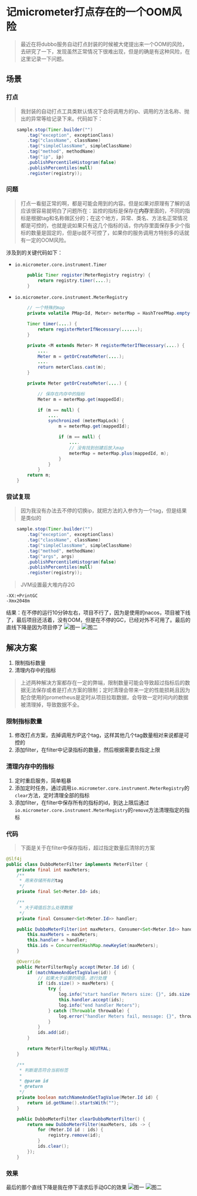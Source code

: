 # 记micrometer打点存在的一个OOM风险
> 最近在将dubbo服务自动打点封装的时候被大佬提出来一个OOM的风险，去研究了一下，发现虽然正常情况下很难出现，但是的确是有这种风险，在这里记录一下问题。

## 场景
### 打点
>我封装的自动打点工具类默认情况下会将调用方的ip、调用的方法名称、抛出的异常等给记录下来。代码如下：
```Java
    sample.stop(Timer.builder("")
        .tag("exception", exceptionClass)
        .tag("className", className)
        .tag("simpleClassName", simpleClassName)
        .tag("method", methodName)
        .tag("ip", ip)
        .publishPercentileHistogram(false)
        .publishPercentiles(null)
        .register(registry));
```

### 问题
> 打点一看挺正常的啊，都是可能会用到的内容。但是如果对原理有了解的话应该很容易就明白了问题所在：监控的指标是保存在**内存**里面的，不同的指标是根据tag和名称做区分的；在这个地方，异常、类名、方法名正常情况都是可控的，也就是说如果只有这几个指标的话，你内存里面保存多少个指标的数量是固定的，但是ip就不可控了，如果你的服务调用方特别多的话就有一定的OOM风险。

涉及到的关键代码如下：

- ``io.micrometer.core.instrument.Timer``
```Java
        public Timer register(MeterRegistry registry) {
            return registry.timer(....);
        }
```
- ``io.micrometer.core.instrument.MeterRegistry``
```Java
        // 一个特殊的map
        private volatile PMap<Id, Meter> meterMap = HashTreePMap.empty();

        Timer timer(....) {
            return registerMeterIfNecessary(......);
        }

        private <M extends Meter> M registerMeterIfNecessary(....) {
            ....
            Meter m = getOrCreateMeter(....);
            ....
            return meterClass.cast(m);
        }

        private Meter getOrCreateMeter(....) {

            // 保存在内存中的指标
            Meter m = meterMap.get(mappedId);

            if (m == null) {
                ....
                synchronized (meterMapLock) {
                    m = meterMap.get(mappedId);

                    if (m == null) {
                        ....
                        // 没有找到创建后放入map
                        meterMap = meterMap.plus(mappedId, m);
                    }
                }
            }
        return m;
    }
```

### 尝试复现
> 因为我没有办法去不停的切换ip，就把方法的入参作为一个tag，但是结果是类似的
```Java
    sample.stop(Timer.builder("")
        .tag("exception", exceptionClass)
        .tag("className", className)
        .tag("simpleClassName", simpleClassName)
        .tag("method", methodName)
        .tag("args", args)
        .publishPercentileHistogram(false)
        .publishPercentiles(null)
        .register(registry));
```
>JVM设置最大堆内存2G
```
-XX:+PrintGC 
-Xmx2048m
```
结果：在不停的运行10分钟左右，项目不行了，因为是使用的nacos，项目被下线了，最后项目还活着，没有OOM，但是在不停的GC，已经对外不可用了。最后的直线下降是因为项目停了
![图一](/images/2022-01-18-3.png)
![图二](/images/2022-01-18-4.png)

## 解决方案
1. 限制指标数量
2. 清理内存中的指标

>上述两种解决方案都存在一定的弊端，限制数量可能会导致超过指标后的数据无法保存或者是打点方案的限制；定时清理会带来一定的性能损耗且因为配合使用的prometheus是定时从项目拉取数据，会导致一定时间内的数据被清理掉，导致数据不全。

### 限制指标数量
1. 修改打点方案，去掉调用方IP这个tag，这样其他几个tag数量相对来说都是可控的
2. 添加filter，在filter中记录指标的数量，然后根据需要去指定上限

### 清理内存中的指标
1. 定时重启服务，简单粗暴
2. 添加定时任务，通过调用``io.micrometer.core.instrument.MeterRegistry``的``clear``方法，定时清理全部的指标
3. 添加filter，在filter中保存所有的指标的id，到达上限后通过``io.micrometer.core.instrument.MeterRegistry``的``remove``方法清理指定的指标

### 代码
>下面是关于在filter中保存指标，超过指定数量后清除的方案

```java
@Slf4j
public class DubboMeterFilter implements MeterFilter {
    private final int maxMeters;
    /**
     * 用来存储所有的tag
     */
    private final Set<Meter.Id> ids;

    /**
     * 大于阈值后怎么处理数据
     */
    private final Consumer<Set<Meter.Id>> handler;

    public DubboMeterFilter(int maxMeters, Consumer<Set<Meter.Id>> handler) {
        this.maxMeters = maxMeters;
        this.handler = handler;
        this.ids = ConcurrentHashMap.newKeySet(maxMeters);
    }

    @Override
    public MeterFilterReply accept(Meter.Id id) {
        if (matchNameAndGetTagValue(id)) {
            // 如果大于设置的阈值，进行处理
            if (ids.size() > maxMeters) {
                try {
                    log.info("start handler Meters size: {}", ids.size());
                    this.handler.accept(ids);
                    log.info("end handler Meters");
                } catch (Throwable throwable) {
                    log.error("handler Meters fail, message: {}", throwable.getMessage(), throwable);
                }
            }
            ids.add(id);
        }

        return MeterFilterReply.NEUTRAL;
    }

    /**
     * 判断是否符合当前标签
     *
     * @param id
     * @return
     */
    private boolean matchNameAndGetTagValue(Meter.Id id) {
        return id.getName().startsWith("");
    }
```
```java
    public DubboMeterFilter clearDubboMeterFilter() {
        return new DubboMeterFilter(maxMeters, ids -> {
            for (Meter.Id id : ids) {
                registry.remove(id);
            }
            ids.clear();
        });
    }
```
### 效果
最后的那个直线下降是我在停下请求后手动GC的效果
![图一](/images/2022-01-18-1.png)
![图二](/images/2022-01-18-2.png)